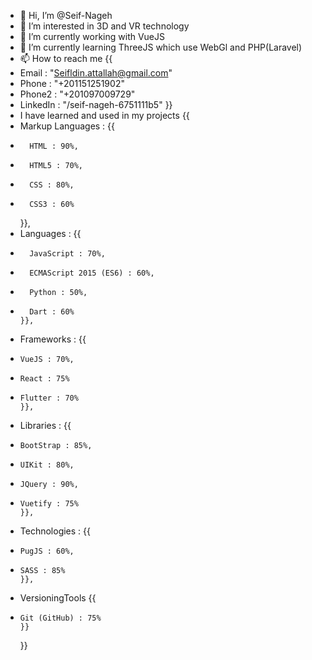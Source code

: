 - 👋 Hi, I’m @Seif-Nageh
- 👀 I’m interested in 3D and VR technology 
- 🌱 I’m currently working with VueJS
- 🌱 I’m currently learning ThreeJS which use WebGl and PHP(Laravel)
- 📫 How to reach me {{ 
-  Email : "Seifldin.attallah@gmail.com"
-  Phone : "+201151251902"
-  Phone2 : "+201097009729"
-  LinkedIn : "/seif-nageh-6751111b5"
}}
- I have learned and used in my projects {{
-   Markup Languages :
      {{
-       HTML : 90%,
-       HTML5 : 70%,
-       CSS : 80%,
-       CSS3 : 60%
    }},
-   Languages :
      {{
-       JavaScript : 70%,
-       ECMAScript 2015 (ES6) : 60%,
-       Python : 50%,
-       Dart : 60%
      }},
-   Frameworks :
      {{
-     VueJS : 70%,
-     React : 75%
-     Flutter : 70%
      }},
-   Libraries :
      {{
-     BootStrap : 85%,
-     UIKit : 80%,
-     JQuery : 90%,
-     Vuetify : 75%
      }},
-   Technologies :
      {{
-     PugJS : 60%,
-     SASS : 85%
      }},
-   VersioningTools
      {{
-     Git (GitHub) : 75%
      }}
      
  }}
